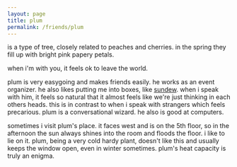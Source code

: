 ```yaml
---
layout: page
title: plum
permalink: /friends/plum
---
```


is a type of tree, closely related to peaches and cherries. in the spring they fill up with bright pink papery petals.

when i'm with you, it feels ok to leave the world.

plum is very easygoing and makes friends easily. he works as an event organizer. he also likes putting me into boxes, like [sundew](/friends/sundew). when i speak with him, it feels so natural that it almost feels like we're just thinking in each others heads. this is in contrast to when i speak with strangers which feels precarious. plum is a conversational wizard. he also is good at computers.

sometimes i visit plum's place. it faces west and is on the 5th floor, so in the afternoon the sun always shines into the room and floods the floor. i like to lie on it. plum, being a very cold hardy plant, doesn't like this and usually keeps the window open, even in winter sometimes. plum's heat capacity is truly an enigma.




